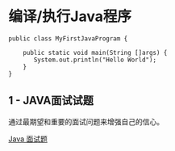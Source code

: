 # 编译/执行Java程序

```
public class MyFirstJavaProgram {

    public static void main(String []args) {
       System.out.println("Hello World");
    }
} 
```

## 1 - JAVA面试试题

通过最期望和重要的面试问题来增强自己的信心。

[Java 面试题](http://www.yiibai.com/java/java_interview_questions.html)

